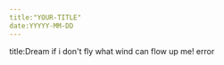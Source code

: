 ```yaml
---
title:"YOUR-TITLE"
date:YYYYY-MM-DD
---
```

title:Dream
if i don't fly what wind can flow up me!
error

